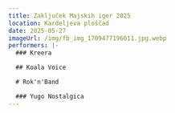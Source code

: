 ```yaml
---
title: Zaključek Majskih iger 2025
location: Kardeljeva ploščad
date: 2025-05-27
imageUrl: /img/fb_img_1709477196011.jpg.webp
performers: |-
  ### Kreera

  ## Koala Voice

  # Rok'n'Band

  ### Yugo Nostalgica
---
```

